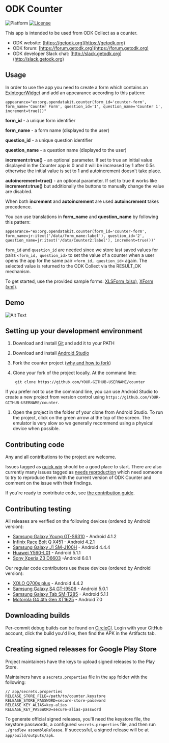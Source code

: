 # ODK Counter

![Platform](https://img.shields.io/badge/platform-Android-blue.svg)
[![License](https://img.shields.io/badge/license-Apache%202.0-blue.svg)](https://opensource.org/licenses/Apache-2.0)

This app is intended to be used from ODK Collect as a counter.

* ODK website: [https://getodk.org](https://getodk.org)
* ODK forum: [https://forum.getodk.org](https://forum.getodk.org)
* ODK developer Slack chat: [http://slack.getodk.org](http://slack.getodk.org) 

## Usage

In order to use the app you need to create a form which contains an [ExIntegerWidget](https://github.com/opendatakit/collect/blob/master/collect_app/src/main/java/org/odk/collect/android/widgets/ExIntegerWidget.java) and add an appearance according to this pattern:

```
appearance="ex:org.opendatakit.counter(form_id='counter-form', form_name='Counter Form', question_id='1', question_name='Counter 1', increment=true())"
```

**form_id** - a unique form identifier

**form_name** - a form name (displayed to the user)

**question_id** - a unique question identifier

**question_name** - a question name (displayed to the user)

**increment=true()** - an optional parameter. If set to true an initial value displayed in the Counter app is 0 and it will be increased by 1 after 0.5s otherwise the initial value is set to 1 and autoincrement doesn't take place.

**autoincrement=true()** - an optional parameter. If set to true it works like **increment=true()** but additionally the buttons to manually change the value are disabled.

When both **increment** and **autoincrement** are used **autoincrement** takes precedence.

You can use translations in **form_name** and **question_name** by following this pattern:
```
appearance="ex:org.opendatakit.counter(form_id='counter-form', form_name=jr:itext('/data/form_name:label'), question_id='2', question_name=jr:itext('/data/Counter2:label'), increment=true())"
```

`form_id` and `question_id` are needed since we store last saved values for pairs `<form_id, question_id>` to set the value of a counter when a user opens the app for the same pair `<form_id, question_id>` again. The selected value is returned to the ODK Collect via the RESULT_OK mechanism.

To get started, use the provided sample forms: [XLSForm (xlsx)](https://github.com/opendatakit/counter/blob/master/docs/counter.xlsx), [XForm (xml)](https://github.com/opendatakit/counter/blob/master/docs/counter.xml).

## Demo

![Alt Text](https://github.com/opendatakit/counter/blob/master/docs/counter.gif)


## Setting up your development environment

1. Download and install [Git](https://git-scm.com/downloads) and add it to your PATH

1. Download and install [Android Studio](https://developer.android.com/studio/index.html) 

1. Fork the counter project ([why and how to fork](https://help.github.com/articles/fork-a-repo/))

1. Clone your fork of the project locally. At the command line:

        git clone https://github.com/YOUR-GITHUB-USERNAME/counter

 If you prefer not to use the command line, you can use Android Studio to create a new project from version control using `https://github.com/YOUR-GITHUB-USERNAME/counter`. 

1. Open the project in the folder of your clone from Android Studio. To run the project, click on the green arrow at the top of the screen. The emulator is very slow so we generally recommend using a physical device when possible.

## Contributing code
Any and all contributions to the project are welcome.

Issues tagged as [quick win](https://github.com/opendatakit/counter/labels/quick%20win) should be a good place to start. There are also currently many issues tagged as [needs reproduction](https://github.com/opendatakit/counter/labels/needs%20reproduction) which need someone to try to reproduce them with the current version of ODK Counter and comment on the issue with their findings.

If you're ready to contribute code, see [the contribution guide](CONTRIBUTING.md).

## Contributing testing
All releases are verified on the following devices (ordered by Android version):
* [Samsung Galaxy Young GT-S6310](http://www.gsmarena.com/samsung_galaxy_young_s6310-5280.php) - Android 4.1.2
* [Infinix Race Bolt Q X451](http://bestmobs.com/infinix-race-bolt-q-x451) - Android 4.2.1
* [Samsung Galaxy J1 SM-J100H](http://www.gsmarena.com/samsung_galaxy_j1-6907.php) - Android 4.4.4
* [Huawei Y560-L01](http://www.gsmarena.com/huawei_y560-7829.php) - Android 5.1.1
* [Sony Xperia Z3 D6603](http://www.gsmarena.com/sony_xperia_z3-6539.php) -Android 6.0.1

Our regular code contributors use these devices (ordered by Android version): 
* [XOLO Q700s plus](http://www.gsmarena.com/xolo_q700s_plus-6624.php) - Android 4.4.2
* [Samsung Galaxy S4 GT-I9506](http://www.gsmarena.com/samsung_i9506_galaxy_s4-5542.php) - Android 5.0.1
* [Samsung Galaxy Tab SM-T285](http://www.gsmarena.com/samsung_galaxy_tab_a_7_0_(2016)-7880.php) - Android 5.1.1
* [Motorola G4 4th Gen XT1625](http://www.gsmarena.com/motorola_moto_g4-8103.php) - Android 7.0

## Downloading builds
Per-commit debug builds can be found on [CircleCI](https://circleci.com/gh/opendatakit/counter). Login with your GitHub account, click the build you'd like, then find the APK in the Artifacts tab.

## Creating signed releases for Google Play Store
Project maintainers have the keys to upload signed releases to the Play Store. 

Maintainers have a `secrets.properties` file in the `app` folder with the following:
```
// app/secrets.properties
RELEASE_STORE_FILE=/path/to/counter.keystore
RELEASE_STORE_PASSWORD=secure-store-password
RELEASE_KEY_ALIAS=key-alias
RELEASE_KEY_PASSWORD=secure-alias-password
```
To generate official signed releases, you'll need the keystore file, the keystore passwords, a configured `secrets.properties` file, and then run `./gradlew assembleRelease`. If successful, a signed release will be at `app/build/outputs/apk`.
